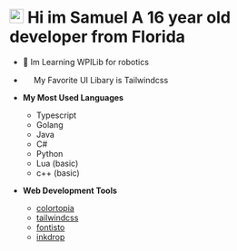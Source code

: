 # <img src="https://media.giphy.com/media/hvRJCLFzcasrR4ia7z/giphy.gif" width="25px"> Hi im Samuel A 16 year old developer from Florida

- 🤖 Im Learning WPILib for robotics

- <img src="https://cdn.worldvectorlogo.com/logos/tailwindcss.svg" width="15px"> My Favorite UI Libary is Tailwindcss

- **My Most Used Languages**
    - Typescript
    - Golang
    - Java
    - C#
    - Python
    - Lua (basic)
    - c++ (basic)

- **Web Development Tools**
    - [colortopia](https://colortopia.io/)
    - [tailwindcss](https://tailwindcss.com)
    - [fontisto](https://fontisto.com/)
    - [inkdrop](https://www.inkdrop.app/)

<!--START_SECTION:waka-->
<!--END_SECTION:waka-->
